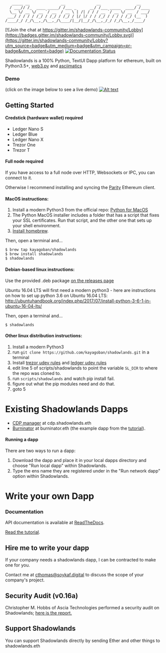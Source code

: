 ```
   _____ __              __              __                __
  / ___// /_  ____ _____/ /___ _      __/ /___ _____  ____/ /____
  \__ \/ __ \/ __ `/ __  / __ \ | /| / / / __ `/ __ \/ __  / ___/
 ___/ / / / / /_/ / /_/ / /_/ / |/ |/ / / /_/ / / / / /_/ (__  )
/____/_/ /_/\__,_/\__,_/\____/|__/|__/_/\__,_/_/ /_/\__,_/____/
```

[![Join the chat at https://gitter.im/shadowlands-community/Lobby](https://badges.gitter.im/shadowlands-community/Lobby.svg)](https://gitter.im/shadowlands-community/Lobby?utm_source=badge&utm_medium=badge&utm_campaign=pr-badge&utm_content=badge)
[![Documentation Status](https://readthedocs.org/projects/pip/badge/?version=stable)](http://pip.pypa.io/en/stable/?badge=stable)

Shadowlands is a 100% Python, TextUI Dapp platform for ethereum, built on Python3.5+, [web3.py](https://github.com/ethereum/web3.py) and [asciimatics](https://github.com/peterbrittain/asciimatics)

### Demo

(click on the image below to see a live demo)
 [![Alt text](https://asciinema.org/a/cq1y5pfFlDVaO0qIxDSMdGSw1.svg)](https://asciinema.org/a/cq1y5pfFlDVaO0qIxDSMdGSw1) 
 
## Getting Started

#### Credstick (hardware wallet) required
 
* Ledger Nano S
* Ledger Blue
* Ledger Nano X
* Trezor One
* Trezor T

#### Full node required
If you have access to a full node over HTTP, Websockets or IPC, you can connect to it.

Otherwise I recommend installing and syncing the [Parity](https://github.com/paritytech/parity-ethereum/releases) Ethereum client.

#### MacOS instructions:
1. Install a modern Python3 from the official repo: [Python for MacOS](https://www.python.org/downloads/mac-osx/) 
2. The Python MacOS installer includes a folder that has a script that fixes your SSL certificates.  Run that script, and the other one that sets up your shell environment.
3. [Install homebrew](https://brew.sh).   

Then, open a terminal and...

```
$ brew tap kayagoban/shadowlands
$ brew install shadowlands
$ shadowlands
```

#### Debian-based linux instructions:

Use the provided .deb package [on the releases page](https://github.com/kayagoban/shadowlands/releases) 

Ubuntu 16.04 LTS will first need a modern python3 - here are instructions on how to set up python 3.6 on Ubuntu 16.04 LTS: http://ubuntuhandbook.org/index.php/2017/07/install-python-3-6-1-in-ubuntu-16-04-lts/

Then, open a terminal and...

```
$ shadowlands
```

#### Other linux distribution instructions:
1. Install a modern Python3
2. run ``git clone https://github.com/kayagoban/shadowlands.git`` in a terminal
3. Install [trezor udev rules](https://github.com/LedgerHQ/udev-rules/blob/master/20-hw1.rules) and [ledger udev rules](https://github.com/LedgerHQ/udev-rules/blob/master/20-hw1.rules)
4. edit line 5 of scripts/shadowlands to point the variable ``SL_DIR`` to where the repo was cloned to.
5. run ``scripts/shadowlands`` and watch pip install fail.
6. figure out what the pip modules need and do that.
7. goto 5

# Existing Shadowlands Dapps

* [CDP manager](https://github.com/kayagoban/shadowlands_cdp_manager) at cdp.shadowlands.eth
* [Burninator](https://github.com/kayagoban/burninator) at burninator.eth (the example dapp from the [tutorial](https://shadowlands.readthedocs.io/en/latest/Tutorial.html)).

#### Running a dapp

There are two ways to run a dapp:

1. Download the dapp and place it in your local dapps directory and choose "Run local dapp" within Shadowlands.
2. Type the ens name they are registered under in the "Run network dapp" option within Shadowlands.

# Write your own Dapp

### Documentation

API documentation is available at [ReadTheDocs](https://shadowlands.readthedocs.io). 

[Read the tutorial](https://shadowlands.readthedocs.io/en/latest/Tutorial.html).


## Hire me to write your dapp

If your company needs a shadowlands dapp, I can be contracted to make one for you.  

Contact me at cthomas@soykaf.digital to discuss the scope of your company's project.

## Security Audit (v0.16a)

Christopher M. Hobbs of Ascia Technologies performed a security audit on Shadowlands; [here is the report.](https://github.com/kayagoban/shadowlands/blob/master/shadowlands_v0.16a_audit.md) 

## Support Shadowlands

You can support Shadowlands directly by sending Ether and other things to shadowlands.eth
